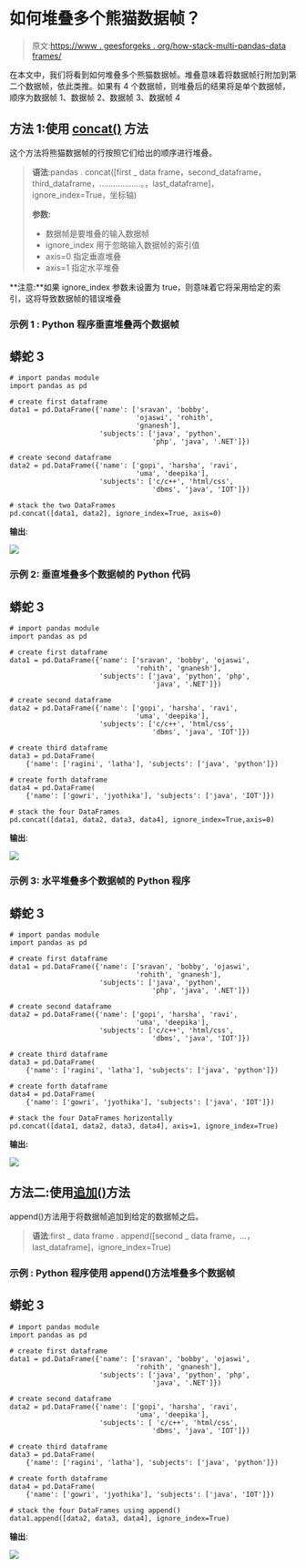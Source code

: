 # 如何堆叠多个熊猫数据帧？

> 原文:[https://www . geesforgeks . org/how-stack-multi-pandas-data frames/](https://www.geeksforgeeks.org/how-to-stack-multiple-pandas-dataframes/)

在本文中，我们将看到如何堆叠多个熊猫数据帧。堆叠意味着将数据帧行附加到第二个数据帧，依此类推。如果有 4 个数据帧，则堆叠后的结果将是单个数据帧，顺序为数据帧 1、数据帧 2、数据帧 3、数据帧 4

## 方法 1:使用 [concat()](https://www.geeksforgeeks.org/pandas-concat-function-in-python/) 方法

这个方法将熊猫数据帧的行按照它们给出的顺序进行堆叠。

> **语法**:pandas . concat([first _ data frame，second_dataframe，third_dataframe，………………。，last_dataframe]，ignore_index=True，坐标轴)
> 
> **参数:**
> 
> *   数据帧是要堆叠的输入数据帧
> *   ignore_index 用于忽略输入数据帧的索引值
> *   axis=0 指定垂直堆叠
> *   axis=1 指定水平堆叠

**注意:**如果 ignore_index 参数未设置为 true，则意味着它将采用给定的索引，这将导致数据帧的错误堆叠

### **示例 1** : Python 程序垂直堆叠两个数据帧

## 蟒蛇 3

```
# import pandas module
import pandas as pd

# create first dataframe
data1 = pd.DataFrame({'name': ['sravan', 'bobby',
                               'ojaswi', 'rohith', 
                               'gnanesh'],
                      'subjects': ['java', 'python',
                                   'php', 'java', '.NET']})

# create second dataframe
data2 = pd.DataFrame({'name': ['gopi', 'harsha', 'ravi',
                               'uma', 'deepika'],
                      'subjects': ['c/c++', 'html/css',
                                   'dbms', 'java', 'IOT']})

# stack the two DataFrames
pd.concat([data1, data2], ignore_index=True, axis=0)
```

**输出**:

![](img/652472512fb367b76a148b95e22f51e8.png)

### **示例 2:** 垂直堆叠多个数据帧的 Python 代码

## 蟒蛇 3

```
# import pandas module
import pandas as pd

# create first dataframe
data1 = pd.DataFrame({'name': ['sravan', 'bobby', 'ojaswi',
                               'rohith', 'gnanesh'],
                      'subjects': ['java', 'python', 'php',
                                   'java', '.NET']})

# create second dataframe
data2 = pd.DataFrame({'name': ['gopi', 'harsha', 'ravi',
                               'uma', 'deepika'], 
                      'subjects': ['c/c++', 'html/css',
                                   'dbms', 'java', 'IOT']})

# create third dataframe
data3 = pd.DataFrame(
    {'name': ['ragini', 'latha'], 'subjects': ['java', 'python']})

# create forth dataframe
data4 = pd.DataFrame(
    {'name': ['gowri', 'jyothika'], 'subjects': ['java', 'IOT']})

# stack the four DataFrames
pd.concat([data1, data2, data3, data4], ignore_index=True,axis=0)
```

**输出**:

![](img/3c1e1d8e1a70fbbde5e0fbf25a9a3dfe.png)

### **示例 3:** 水平堆叠多个数据帧的 Python 程序

## 蟒蛇 3

```
# import pandas module
import pandas as pd

# create first dataframe
data1 = pd.DataFrame({'name': ['sravan', 'bobby', 'ojaswi', 
                               'rohith', 'gnanesh'], 
                      'subjects': ['java', 'python',
                                   'php', 'java', '.NET']})

# create second dataframe
data2 = pd.DataFrame({'name': ['gopi', 'harsha', 'ravi',
                               'uma', 'deepika'], 
                      'subjects': ['c/c++', 'html/css',
                                   'dbms', 'java', 'IOT']})

# create third dataframe
data3 = pd.DataFrame(
    {'name': ['ragini', 'latha'], 'subjects': ['java', 'python']})

# create forth dataframe
data4 = pd.DataFrame(
    {'name': ['gowri', 'jyothika'], 'subjects': ['java', 'IOT']})

# stack the four DataFrames horizontally
pd.concat([data1, data2, data3, data4], axis=1, ignore_index=True)
```

**输出:**

![](img/c0cf2c77f183c9ae92907e084a4f0962.png)

## 方法二:使用[追加()](https://www.geeksforgeeks.org/python-pandas-dataframe-append/)方法

append()方法用于将数据帧追加到给定的数据帧之后。

> **语法**:first _ data frame . append([second _ data frame，…，last_dataframe]，ignore_index=True)

### **示例** : Python 程序使用 append()方法堆叠多个数据帧

## 蟒蛇 3

```
# import pandas module
import pandas as pd

# create first dataframe
data1 = pd.DataFrame({'name': ['sravan', 'bobby', 'ojaswi',
                               'rohith', 'gnanesh'],
                      'subjects': ['java', 'python', 'php',
                                   'java', '.NET']})

# create second dataframe
data2 = pd.DataFrame({'name': ['gopi', 'harsha', 'ravi',
                               'uma', 'deepika'],
                      'subjects': [ 'c/c++', 'html/css',
                                   'dbms', 'java', 'IOT']})

# create third dataframe
data3 = pd.DataFrame(
    {'name': ['ragini', 'latha'], 'subjects': ['java', 'python']})

# create forth dataframe
data4 = pd.DataFrame(
    {'name': ['gowri', 'jyothika'], 'subjects': ['java', 'IOT']})

# stack the four DataFrames using append()
data1.append([data2, data3, data4], ignore_index=True)
```

**输出**:

![](img/3c1e1d8e1a70fbbde5e0fbf25a9a3dfe.png)